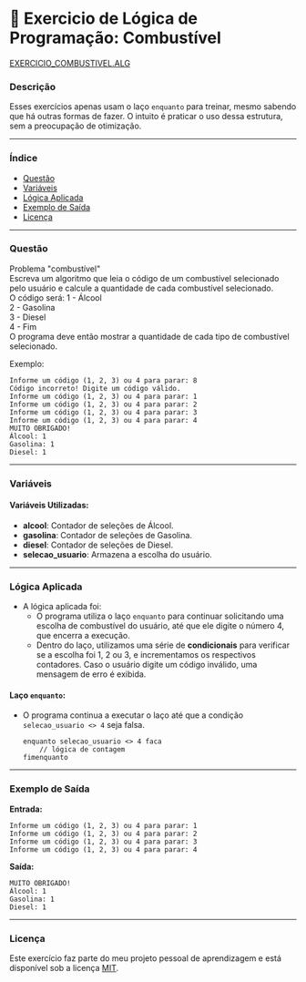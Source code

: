 # 🚀 Exercicio de Lógica de Programação: Combustível

<a href="/logica-de-programação/VisualG_Portugol/Estrutura_Repetitiva/Exercicios_Enquanto/exercicio_combustivel/exercicio_combustivel.alg">EXERCICIO_COMBUSTIVEL.ALG</a>

### Descrição

Esses exercícios apenas usam o laço `enquanto` para treinar, mesmo sabendo que há outras formas de fazer. O intuito é praticar o uso dessa estrutura, sem a preocupação de otimização.

---

### Índice

- [Questão](#questão)
- [Variáveis](#variáveis)
- [Lógica Aplicada](#lógica-aplicada)
- [Exemplo de Saída](#exemplo-de-saída)
- [Licença](#licença)

---

### Questão

Problema "combustível"  
Escreva um algoritmo que leia o código de um combustível selecionado pelo usuário e calcule a quantidade de cada combustível selecionado.  
O código será:
1 - Álcool  
2 - Gasolina  
3 - Diesel  
4 - Fim  
O programa deve então mostrar a quantidade de cada tipo de combustível selecionado.  

Exemplo:
```
Informe um código (1, 2, 3) ou 4 para parar: 8  
Código incorreto! Digite um código válido.
Informe um código (1, 2, 3) ou 4 para parar: 1
Informe um código (1, 2, 3) ou 4 para parar: 2
Informe um código (1, 2, 3) ou 4 para parar: 3
Informe um código (1, 2, 3) ou 4 para parar: 4
MUITO OBRIGADO!
Álcool: 1
Gasolina: 1
Diesel: 1
```

---

### Variáveis

#### Variáveis Utilizadas:

- **alcool**: Contador de seleções de Álcool.
- **gasolina**: Contador de seleções de Gasolina.
- **diesel**: Contador de seleções de Diesel.
- **selecao_usuario**: Armazena a escolha do usuário.

---

### Lógica Aplicada

- A lógica aplicada foi:
  - O programa utiliza o laço `enquanto` para continuar solicitando uma escolha de combustível do usuário, até que ele digite o número 4, que encerra a execução.
  - Dentro do laço, utilizamos uma série de **condicionais** para verificar se a escolha foi 1, 2 ou 3, e incrementamos os respectivos contadores. Caso o usuário digite um código inválido, uma mensagem de erro é exibida.

#### Laço `enquanto`:

- O programa continua a executar o laço até que a condição `selecao_usuario <> 4` seja falsa.
  ```alg
  enquanto selecao_usuario <> 4 faca
      // lógica de contagem
  fimenquanto
  ```

---

### Exemplo de Saída

**Entrada:**
```
Informe um código (1, 2, 3) ou 4 para parar: 1
Informe um código (1, 2, 3) ou 4 para parar: 2
Informe um código (1, 2, 3) ou 4 para parar: 3
Informe um código (1, 2, 3) ou 4 para parar: 4
```

**Saída:**
```
MUITO OBRIGADO!
Álcool: 1
Gasolina: 1
Diesel: 1
```

---


### Licença

Este exercício faz parte do meu projeto pessoal de aprendizagem e está disponível sob a licença [MIT](/LICENSE.md).
